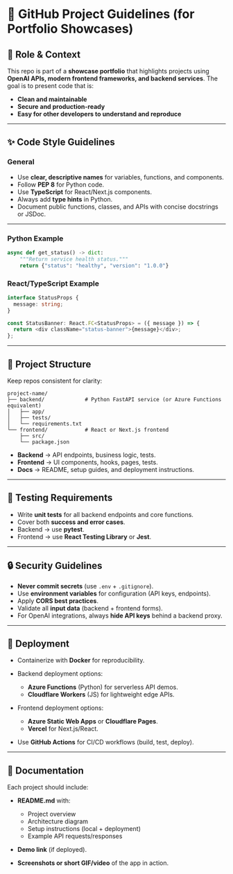 # 📂 GitHub Project Guidelines (for Portfolio Showcases)

## 🎯 Role & Context

This repo is part of a **showcase portfolio** that highlights projects using **OpenAI APIs, modern frontend frameworks, and backend services**. The goal is to present code that is:

* **Clean and maintainable**
* **Secure and production-ready**
* **Easy for other developers to understand and reproduce**

---

## ✨ Code Style Guidelines

### General

* Use **clear, descriptive names** for variables, functions, and components.
* Follow **PEP 8** for Python code.
* Use **TypeScript** for React/Next.js components.
* Always add **type hints** in Python.
* Document public functions, classes, and APIs with concise docstrings or JSDoc.

---

### Python Example

```python
async def get_status() -> dict:
    """Return service health status."""
    return {"status": "healthy", "version": "1.0.0"}
```

### React/TypeScript Example

```typescript
interface StatusProps {
  message: string;
}

const StatusBanner: React.FC<StatusProps> = ({ message }) => {
  return <div className="status-banner">{message}</div>;
};
```

---

## 📁 Project Structure

Keep repos consistent for clarity:

```
project-name/
├── backend/             # Python FastAPI service (or Azure Functions equivalent)
│   ├── app/
│   ├── tests/
│   └── requirements.txt
└── frontend/            # React or Next.js frontend
    ├── src/
    └── package.json
```

* **Backend** → API endpoints, business logic, tests.
* **Frontend** → UI components, hooks, pages, tests.
* **Docs** → README, setup guides, and deployment instructions.

---

## 🧪 Testing Requirements

* Write **unit tests** for all backend endpoints and core functions.
* Cover both **success and error cases**.
* Backend → use **pytest**.
* Frontend → use **React Testing Library** or **Jest**.

---

## 🔒 Security Guidelines

* **Never commit secrets** (use `.env` + `.gitignore`).
* Use **environment variables** for configuration (API keys, endpoints).
* Apply **CORS best practices**.
* Validate all **input data** (backend + frontend forms).
* For OpenAI integrations, always **hide API keys** behind a backend proxy.

---

## 🚀 Deployment

* Containerize with **Docker** for reproducibility.
* Backend deployment options:

  * **Azure Functions** (Python) for serverless API demos.
  * **Cloudflare Workers** (JS) for lightweight edge APIs.
* Frontend deployment options:

  * **Azure Static Web Apps** or **Cloudflare Pages**.
  * **Vercel** for Next.js/React.
* Use **GitHub Actions** for CI/CD workflows (build, test, deploy).

---

## 📖 Documentation

Each project should include:

* **README.md** with:

  * Project overview
  * Architecture diagram
  * Setup instructions (local + deployment)
  * Example API requests/responses
* **Demo link** (if deployed).
* **Screenshots or short GIF/video** of the app in action.